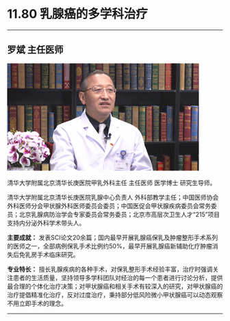 # 11.80 乳腺癌的多学科治疗

---

## 罗斌 主任医师

![1682523494827](image/c11_080/1682523494827.png)

清华大学附属北京清华长庚医院甲乳外科主任 主任医师 医学博士 研究生导师。

清华大学附属北京清华长庚医院乳腺中心负责人 外科部教学主任；中国医师协会外科医师分会甲状腺外科医师委员会委员；中国医促会甲状腺疾病委员会常务委员；北京乳腺病防治学会专家委员会常务委员；北京市高层次卫生人才“215”项目支持内分泌外科学术带头人。


**主要成就：** 发表SCI论文20余篇；国内最早开展乳腺癌保乳及肿瘤整形手术系列的医师之一，全部病例保乳手术比例约50%，最早开展乳腺癌新辅助化疗肿瘤消失后免乳房手术临床研究。


**专业特长：** 擅长乳腺疾病的各种手术，对保乳整形手术经验丰富，治疗时强调关注患者的生活质量，坚持领导多学科团队对经治的每一个患者进行讨论分析，提供最合理的个体化治疗决策；对甲状腺癌和相关手术有较深入的研究，对甲状腺癌的治疗提倡精准化治疗，反对过度治疗，秉持部分低风险微小甲状腺癌可以动态观察不用立即手术的理念。

---
